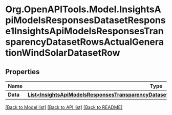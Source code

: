 # Org.OpenAPITools.Model.InsightsApiModelsResponsesDatasetResponse1InsightsApiModelsResponsesTransparencyDatasetRowsActualGenerationWindSolarDatasetRow

## Properties

Name | Type | Description | Notes
------------ | ------------- | ------------- | -------------
**Data** | [**List&lt;InsightsApiModelsResponsesTransparencyDatasetRowsActualGenerationWindSolarDatasetRow&gt;**](InsightsApiModelsResponsesTransparencyDatasetRowsActualGenerationWindSolarDatasetRow.md) |  | [optional] 

[[Back to Model list]](../README.md#documentation-for-models) [[Back to API list]](../README.md#documentation-for-api-endpoints) [[Back to README]](../README.md)

